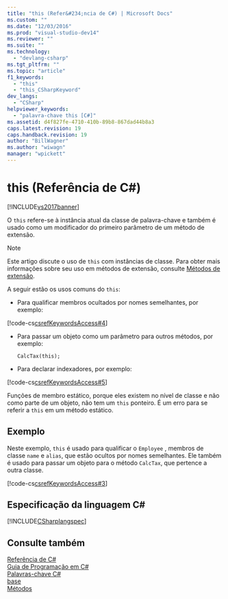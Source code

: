 ```yaml
---
title: "this (Refer&#234;ncia de C#) | Microsoft Docs"
ms.custom: ""
ms.date: "12/03/2016"
ms.prod: "visual-studio-dev14"
ms.reviewer: ""
ms.suite: ""
ms.technology: 
  - "devlang-csharp"
ms.tgt_pltfrm: ""
ms.topic: "article"
f1_keywords: 
  - "this"
  - "this_CSharpKeyword"
dev_langs: 
  - "CSharp"
helpviewer_keywords: 
  - "palavra-chave this [C#]"
ms.assetid: d4f827fe-4710-410b-89b8-867dad44b8a3
caps.latest.revision: 19
caps.handback.revision: 19
author: "BillWagner"
ms.author: "wiwagn"
manager: "wpickett"
---
```

# this (Refer&#234;ncia de C#)
[!INCLUDE[vs2017banner](../../../csharp/includes/vs2017banner.md)]

O `this` refere\-se à instância atual da classe de palavra\-chave e também é usado como um modificador do primeiro parâmetro de um método de extensão.  
  
> [!NOTE]
>  Este artigo discute o uso de `this` com instâncias de classe.  Para obter mais informações sobre seu uso em métodos de extensão, consulte [Métodos de extensão](../../../csharp/programming-guide/classes-and-structs/extension-methods.md).  
  
 A seguir estão os usos comuns do `this`:  
  
-   Para qualificar membros ocultados por nomes semelhantes, por exemplo:  
  
 [!code-cs[csrefKeywordsAccess#4](../../../csharp/language-reference/keywords/codesnippet/CSharp/this_1.cs)]  
  
-   Para passar um objeto como um parâmetro para outros métodos, por exemplo:  
  
    ```  
    CalcTax(this);  
    ```  
  
-   Para declarar indexadores, por exemplo:  
  
 [!code-cs[csrefKeywordsAccess#5](../../../csharp/language-reference/keywords/codesnippet/CSharp/this_2.cs)]  
  
 Funções de membro estático, porque eles existem no nível de classe e não como parte de um objeto, não tem um `this` ponteiro.  É um erro para se referir a `this` em um método estático.  
  
## Exemplo  
 Neste exemplo, `this` é usado para qualificar o `Employee` , membros de classe `name` e `alias`, que estão ocultos por nomes semelhantes.  Ele também é usado para passar um objeto para o método `CalcTax`, que pertence a outra classe.  
  
 [!code-cs[csrefKeywordsAccess#3](../../../csharp/language-reference/keywords/codesnippet/CSharp/this_3.cs)]  
  
## Especificação da linguagem C\#  
 [!INCLUDE[CSharplangspec](../../../csharp/language-reference/keywords/includes/csharplangspec_md.md)]  
  
## Consulte também  
 [Referência de C\#](../../../csharp/language-reference/index.md)   
 [Guia de Programação em C\#](../../../csharp/programming-guide/index.md)   
 [Palavras\-chave C\#](../../../csharp/language-reference/keywords/index.md)   
 [base](../../../csharp/language-reference/keywords/base.md)   
 [Métodos](../../../fsharp/language-reference/members/methods.md)